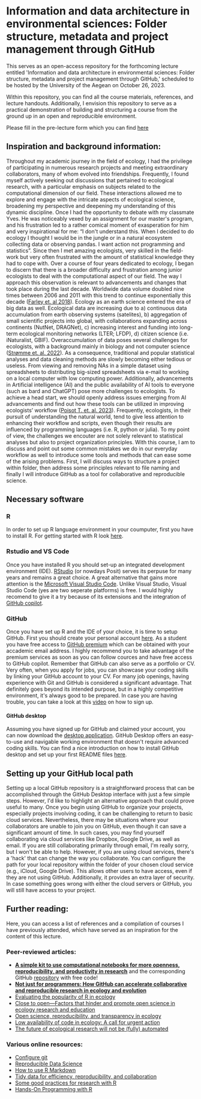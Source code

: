 # Information and data architecture in environmental sciences: Folder structure, metadata and project management through GitHub

This serves as an open-access repository for the forthcoming lecture entitled 'Information and data architecture in environmental sciences: Folder structure, metadata and project management through GitHub,' scheduled to be hosted by the University of the Aegean on October 26, 2023. 

Within this repository, you can find all the course materials, references, and lecture handouts. Additionally, I envision this repository to serve as a practical demonstration of building and structuring a course from the ground up in an open and reproducible environment.

Please fill in the pre-lecture form which you can find [here](https://forms.gle/zFdoxFhezXb5ETm66)

## Inspiration and background information:
Throughout my academic journey in the field of ecology, I had the privilege of participating in numerous research projects and meeting extraordinary collaborators, many of whom evolved into friendships. Frequently, I found myself actively seeking out discussions that pertained to ecological research, with a particular emphasis on subjects related to the computational dimension of our field. These interactions allowed me to explore and engage with the intricate aspects of ecological science, broadening my perspective and deepening my understanding of this dynamic discipline. Once I had the opportunity to debate with my classmate Yves. He was noticeably vexed by an assignment for our master's program, and his frustration led to a rather comical moment of exasperation for him and very inspirational for me: “I don't understand this. When I decided to do ecology I thought I would be in the jungle or in a natural ecosystem collecting data or observing pandas. I want action not programming and statistics”. Since then I met amazing ecologists, very skilled in the field-work but very often frustrated with the amount of statistical knowledge they had to cope with. Over a course of four years dedicated to ecology, I began to discern that there is a broader difficulty and frustration among junior ecologists to deal with the computational aspect of our field. The way I approach this observation is relevant to advancements and changes that took place during the last decade. Worldwide data volume doubled nine times between 2006 and 2011 with this trend to continue exponentially this decade ([Farley et. al 2018](https://academic.oup.com/bioscience/article/68/8/563/5049569)). Ecology as an earth science entered the era of big data as well. Ecological data are increasing due to a) continuous data accumulation from earth observing systems (satelites), b) aggregation of small scientific projects into global, with collaborations expanding across continents (NutNet, DRAGNet), c) increasing interest and funding into long-term ecological monitoring networks (LTER; LFDP), d) citizen science (i.e. iNaturalist, GBIF). Overaccumulation of data poses several challenges for ecologists, with a background mainly in biology and not computer science ([Strømme et. al. 2022](https://journals.plos.org/ploscompbiol/article?id=10.1371/journal.pcbi.1010356)). As a consequence, traditional and popular statistical analyses and data cleaning methods are slowly becoming either tedious or useless. From viewing and removing NAs in a simple dataset using spreadsheets to distributing big-sized spreadsheets via e-mail to working on a local computer with low computing power. Additionally, advancements in Artificial intelligence (AI) and the public availability of AI tools to everyone (such as bard and ChatGPT) pose more challenges to ecologists. To achieve a head start, we should openly address issues emerging from AI advancements and find out how these tools can be utilized in improving ecologists’ workflow ([Poisot T. et. al. 2023](https://www.authorea.com/users/6513/articles/663338-the-future-of-ecological-research-will-not-be-fully-automated)). Frequently, ecologists, in their pursuit of understanding the natural world, tend to give less attention to enhancing their workflow and scripts, even though their results are influenced by programming languages (i.e. R, python or julia). To my point of view, the challenges we encouter are not solely relevant to statistical analyses but also to project organization principles. With this course, I am to discuss and point out some common mistakes we do in our everyday workflow as well to introduce some tools and methods that can ease some of the arising problems. First, I will discuss ways to structure a project within folder, then address some principles relevant to file naming and finally I will introduce GitHub as a tool for collaborative and reproducible science.

## Necessary software
### R
In order to set up R language environment in your coumputer, first you have to install R. For getting started with R look [here](https://rstudio-education.github.io/hopr/starting.html). 
### Rstudio and VS Code
Once you have installed R you should set-up an integrated development environment (IDE). [RStudio](https://posit.co/download/rstudio-desktop/) (or nowdays Posit) serves its perpuse for many years and remains a great choice. A great alternative that gains more attention is the [Microsoft Visual Studio Code](https://code.visualstudio.com). Unlike Visual Studio, Visual Studio Code (yes are two seperate platforms) is free. I would highly recomend to give it a try because of its extensions and the integration of [GitHub copilot](https://github.com/features/copilot).
### GitHub
Once you have set up R and the IDE of your choice, it is time to setup GitHub. First you should create your personal account [here](https://github.com). As a student you have free access to [GitHub premium](https://education.github.com/pack) which can be obtained with your accademic email address. I highly recommend you to take advantage of the premium services as soon as you can follow cources and have free access to GitHub copilot. Remember that GitHub can also serve as a portfolio or CV. Very often, when you apply for jobs, you can showcase your coding skills by linking your GitHub account to your CV. For many job openings, having experience with Git and GitHub is considered a significant advantage. That definitely goes beyond its intended purpose, but in a highly competitive environment, it's always good to be prepared. In case you are having trouble, you can take a look at this [video](https://www.youtube.com/watch?v=XBzUqQbHHhw&list=RDCMUC_N_ufl-48AAIwC6tHg660Q&index=1) on how to sign up.
#### GitHub desktop
Assuming you have signed up for GitHub and claimed your account, you can now download the [desktop application](https://desktop.github.com). GitHub Desktop offers an easy-to-use and navigable working environment that doesn't require advanced coding skills. You can find a nice introduction on how to install GitHub desktop and set up your first README files [here](https://www.youtube.com/watch?v=ci3W1T88mzw).

## Setting up your GitHub local path
Setting up a local GitHub repository is a straightforward process that can be accomplished through the GitHub Desktop interface with just a few simple steps. However, I'd like to highlight an alternative approach that could prove useful to many. Once you begin using GitHub to organize your projects, especially projects involving coding, it can be challenging to return to basic cloud services. Nevertheless, there may be situations where your collaborators are unable to join you on GitHub, even though it can save a significant amount of time. In such cases, you may find yourself collaborating via cloud services like Dropbox, Google Drive, as well as email. If you are still collaborating primarily through email, I'm really sorry, but I won't be able to help. However, if you are using cloud services, there's a 'hack' that can change the way you collaborate. You can configure the path for your local repository within the folder of your chosen cloud service (e.g., iCloud, Google Drive). This allows other users to have access, even if they are not using GitHub. Additionally, it provides an extra layer of security. In case something goes wrong with either the cloud servers or GitHub, you will still have access to your project.

## Further reading:
Here, you can access a list of references and a compilation of courses I have previously attended, which have served as an inspiration for the content of this lecture.

### Peer-reviewed articles:
- **[A simple kit to use computational notebooks for more openness, reproducibility, and productivity in research](https://journals.plos.org/ploscompbiol/article?id=10.1371/journal.pcbi.1010356)** and the corresponding GitHub [repository](https://github.com/FellowsFreiesWissen/computational_notebooks) with free code!
- **[Not just for programmers: How GitHub can accelerate collaborative and reproducible research in ecology and evolution](https://besjournals.onlinelibrary.wiley.com/doi/10.1111/2041-210X.14108)**
- [Evaluating the popularity of R in ecology](https://esajournals.onlinelibrary.wiley.com/doi/10.1002/ecs2.2567)
- [Close to open—Factors that hinder and promote open science in ecology research and education](https://journals.plos.org/plosone/article?id=10.1371/journal.pone.0278339)
- [Open science, reproducibility, and transparency in ecology](https://esajournals.onlinelibrary.wiley.com/doi/10.1002/eap.1822)
- [Low availability of code in ecology: A call for urgent action](https://journals.plos.org/plosbiology/article?id=10.1371/journal.pbio.3000763)
- [The future of ecological research will not be (fully) automated](https://www.authorea.com/users/6513/articles/663338-the-future-of-ecological-research-will-not-be-fully-automated)
  
### Various online resources:
- [Configure git](https://jennybc.github.io/2014-05-12-ubc/ubc-r/session03_git.html)
- [Reproducible Data Science](https://ecorepsci.github.io/reproducible-science/index.html)
- [How to use R Markdown ](https://www.rforecology.com/post/how-to-use-rmarkdown-part-one/?fbclid=IwAR0Axz3yb5Ql0Z0Koz6baJnN3POa6ut4FNo1jbJPOB4NWXeyNSVMXwMZDeM) 
- [Tidy data for efficiency, reproducibility, and collaboration](https://openscapes.org/blog/2020-10-12-tidy-data/)
- [Some good practices for research with R](https://github.com/etiennebacher/good-practices)
- [Hands-On Programming with R](https://rstudio-education.github.io/hopr/)
